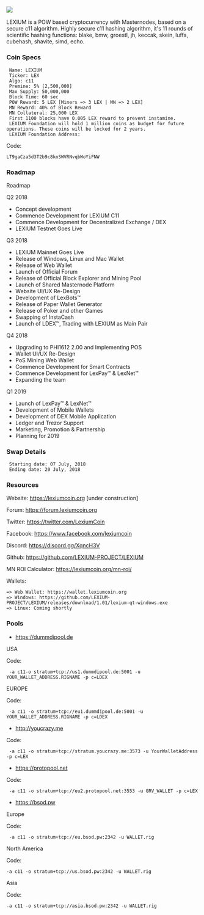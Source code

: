 ### ![](https://i.imgur.com/cTX5V4P.jpg)


LEXIUM is a POW based cryptocurrency with Masternodes, based on a secure c11 algorithm.
Highly secure c11 hashing algorithm, it's 11 rounds of scientific hashing functions: blake, bmw, groestl, jh, keccak, skein, luffa, cubehash, shavite, simd, echo.

### Coin Specs
     Name: LEXIUM
     Ticker: LEX
     Algo: c11
     Premine: 5% [2,500,000] 
     Max Supply: 50,000,000
     Block Time: 60 sec
     POW Reward: 5 LEX [Miners => 3 LEX | MN => 2 LEX]
     MN Reward: 40% of Block Reward
     MN Collateral: 25,000 LEX
     First 1100 blocks have 0.005 LEX reward to prevent instamine.
     LEXIUM Foundation will hold 1 million coins as budget for future operations. These coins will be locked for 2 years.
     LEXIUM Foundation Address:

Code:

    LT9gaCza5d3T2b9c8knSWVRNvqbWoYiFNW


### Roadmap

Roadmap

Q2 2018

- Concept development
- Commence Development for LEXIUM C11
- Commence Development for Decentralized Exchange / DEX 
- LEXIUM Testnet Goes Live

Q3 2018

- LEXIUM Mainnet Goes Live
- Release of Windows, Linux and Mac Wallet
- Release of Web Wallet
- Launch of Official Forum
- Release of Official Block Explorer and Mining Pool
- Launch of Shared Masternode Platform
- Website UI/UX Re-Design
- Development of LexBots™
- Release of Paper Wallet Generator
- Release of Poker and other Games
- Swapping of InstaCash
- Launch of LDEX™, Trading with LEXIUM as Main Pair

Q4 2018

- Upgrading to PHI1612 2.00 and Implementing POS
- Wallet UI/UX Re-Design
- PoS Mining Web Wallet
- Commence Development for Smart Contracts
- Commence Development for LexPay™ & LexNet™
- Expanding the team

Q1 2019

- Launch of LexPay™ & LexNet™
- Development of Mobile Wallets
- Development of DEX Mobile Application
- Ledger and Trezor Support
- Marketing, Promotion & Partnership
- Planning for 2019

### Swap Details

     Starting date: 07 July, 2018
     Ending date: 20 July, 2018

### Resources

Website: https://lexiumcoin.org [under construction]

Forum: https://forum.lexiumcoin.org

Twitter: https://twitter.com/LexiumCoin

Facebook: https://www.facebook.com/lexiumcoin

Discord: https://discord.gg/XqncH3V

Github: https://github.com/LEXIUM-PROJECT/LEXIUM

MN ROI Calculator: https://lexiumcoin.org/mn-roi/

Wallets:
   
    => Web Wallet: https://wallet.lexiumcoin.org
    => Windows: https://github.com/LEXIUM-PROJECT/LEXIUM/releases/download/1.01/lexium-qt-windows.exe
    => Linux: Coming shortly

### Pools

 - https://dummdipool.de

USA

Code:

     -a c11-o stratum+tcp://us1.dummdipool.de:5001 -u YOUR_WALLET_ADDRESS.RIGNAME -p c=LDEX

EUROPE

Code:

     -a c11 -o stratum+tcp://eu1.dummdipool.de:5001 -u YOUR_WALLET_ADDRESS.RIGNAME -p c=LDEX
-  http://youcrazy.me


Code:

     -a c11 -o stratum+tcp://stratum.youcrazy.me:3573 -u YourWalletAddress -p c=LEX

- https://protopool.net


Code:

     -a c11 -o stratum+tcp://eu2.protopool.net:3553 -u GRV_WALLET -p c=LEX

- https://bsod.pw

Europe

Code:

     -a с11 -o stratum+tcp://eu.bsod.pw:2342 -u WALLET.rig

North America

Code:

    -a c11 -o stratum+tcp://us.bsod.pw:2342 -u WALLET.rig

Asia

Code:

    -a c11 -o stratum+tcp://asia.bsod.pw:2342 -u WALLET.rig


